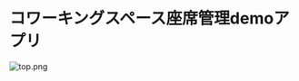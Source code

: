 # コワーキングスペース座席管理demoアプリ
![top.png](https://qiita-image-store.s3.ap-northeast-1.amazonaws.com/0/429158/17059c3c-c2ee-4e66-fc3b-df6e6c3a603c.png)
